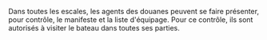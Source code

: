 Dans toutes les escales, les agents des douanes
peuvent se faire présenter, pour contrôle, le manifeste et la liste
d'équipage. Pour ce contrôle, ils sont autorisés à visiter le bateau
dans toutes ses parties.
